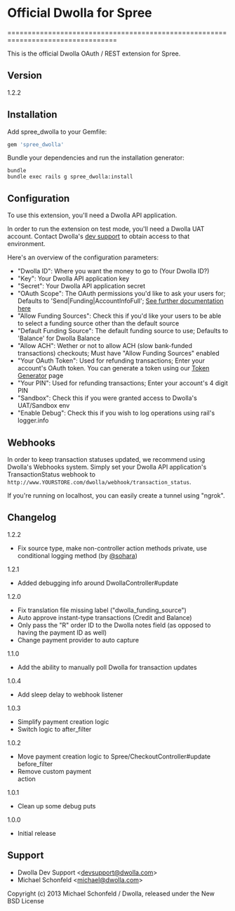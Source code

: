 # Official Dwolla for Spree
=================================================================================

This is the official Dwolla OAuth / REST extension for Spree.

## Version

1.2.2

## Installation

Add spree_dwolla to your Gemfile:

```ruby
gem 'spree_dwolla'
```

Bundle your dependencies and run the installation generator:

```shell
bundle
bundle exec rails g spree_dwolla:install
```

## Configuration

To use this extension, you'll need a Dwolla API application.

In order to run the extension on test mode, you'll need a Dwolla UAT account. Contact Dwolla's [dev support](mailto:devsupport@dwolla.com) to obtain access to that environment.

Here's an overview of the configuration parameters:

* "Dwolla ID": Where you want the money to go to (Your Dwolla ID?)
* "Key": Your Dwolla API application key
* "Secret": Your Dwolla API application secret
* "OAuth Scope": The OAuth permissions you'd like to ask your users for; Defaults to 'Send|Funding|AccountInfoFull'; [See further documentation here](https://developers.dwolla.com/dev/pages/auth#scopes)
* "Allow Funding Sources": Check this if you'd like your users to be able to select a funding source other than the default source
* "Default Funding Source": The default funding source to use; Defaults to 'Balance' for Dwolla Balance
* "Allow ACH": Wether or not to allow ACH (slow bank-funded transactions) checkouts; Must have "Allow Funding Sources" enabled
* "Your OAuth Token": Used for refunding transactions; Enter your account's OAuth token. You can generate a token using our [Token Generator](https://developers.dwolla.com/dev/token) page
* "Your PIN": Used for refunding transactions; Enter your account's 4 digit PIN
* "Sandbox": Check this if you were granted access to Dwolla's UAT/Sandbox env
* "Enable Debug": Check this if you wish to log operations using rail's logger.info

## Webhooks

In order to keep transaction statuses updated, we recommend using Dwolla's Webhooks system. Simply set your Dwolla API application's TransactionStatus webhook to `http://www.YOURSTORE.com/dwolla/webhook/transaction_status`.

If you're running on localhost, you can easily create a tunnel using "ngrok".


## Changelog

1.2.2

* Fix source type, make non-controller action methods private, use conditional logging method (by [@sohara](https://github.com/sohara))

1.2.1

* Added debugging info around DwollaController#update

1.2.0

* Fix translation file missing label ("dwolla_funding_source")
* Auto approve instant-type transactions (Credit and Balance)
* Only pass the "R" order ID to the Dwolla notes field (as opposed to having the payment ID as well)
* Change payment provider to auto capture

1.1.0

* Add the ability to manually poll Dwolla for transaction updates

1.0.4

* Add sleep delay to webhook listener

1.0.3

* Simplify payment creation logic
* Switch logic to after_filter

1.0.2

* Move payment creation logic to Spree/CheckoutController#update before_filter
* Remove custom payment <form/> action

1.0.1

* Clean up some debug puts

1.0.0

* Initial release

## Support

- Dwolla Dev Support &lt;devsupport@dwolla.com&gt;
- Michael Schonfeld &lt;michael@dwolla.com&gt;

Copyright (c) 2013 Michael Schonfeld / Dwolla, released under the New BSD License
